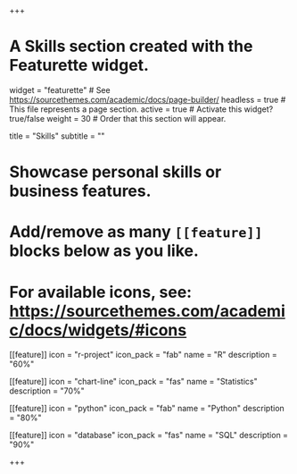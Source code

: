 +++
# A Skills section created with the Featurette widget.
widget = "featurette"  # See https://sourcethemes.com/academic/docs/page-builder/
headless = true  # This file represents a page section.
active = true  # Activate this widget? true/false
weight = 30  # Order that this section will appear.

title = "Skills"
subtitle = ""

# Showcase personal skills or business features.
# 
# Add/remove as many `[[feature]]` blocks below as you like.
# 
# For available icons, see: https://sourcethemes.com/academic/docs/widgets/#icons

[[feature]]
  icon = "r-project"
  icon_pack = "fab"
  name = "R"
  description = "60%"
  
[[feature]]
  icon = "chart-line"
  icon_pack = "fas"
  name = "Statistics"
  description = "70%"  
  
[[feature]]
  icon = "python"
  icon_pack = "fab"
  name = "Python"
  description = "80%"

[[feature]]
  icon = "database"
  icon_pack = "fas"
  name = "SQL"
  description = "90%"

+++
